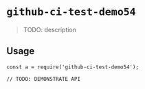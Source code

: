 
# `github-ci-test-demo54`

> TODO: description

## Usage

```
const a = require('github-ci-test-demo54');

// TODO: DEMONSTRATE API
```

